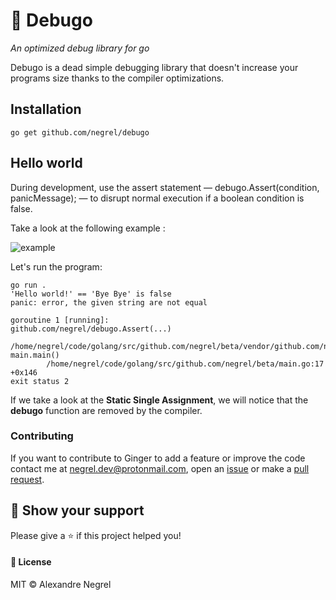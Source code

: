 # :small_red_triangle: Debugo

*An optimized debug library for go*

Debugo is a dead simple debugging library that doesn't increase your programs size thanks to the compiler optimizations.

## Installation

```
go get github.com/negrel/debugo
```

## Hello world

During development, use the assert statement — debugo.Assert(condition, panicMessage); — to disrupt normal execution if a boolean condition is false.

Take a look at the following example :

![example](https://github.com/negrel/debugo/raw/master/.github/carbon.png?sanitize=true)

Let's run the program:

```
go run .
'Hello world!' == 'Bye Bye' is false
panic: error, the given string are not equal

goroutine 1 [running]:
github.com/negrel/debugo.Assert(...)
        /home/negrel/code/golang/src/github.com/negrel/beta/vendor/github.com/negrel/debugo/assert_d.go:10
main.main()
        /home/negrel/code/golang/src/github.com/negrel/beta/main.go:17 +0x146
exit status 2
```

If we take a look at the **Static Single Assignment**, we will notice that the **debugo** function are removed by the compiler.


### Contributing
If you want to contribute to Ginger to add a feature or improve the code contact me at [negrel.dev@protonmail.com](mailto:negrel.dev@protonmail.com), open an [issue](https://github.com/negrel/debugo/issues) or make a [pull request](https://github.com/negrel/debugo/pulls).

## :stars: Show your support
Please give a :star: if this project helped you!

#### :scroll: License
MIT © Alexandre Negrel
